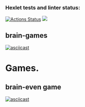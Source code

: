 ### Hexlet tests and linter status:
[![Actions Status](https://github.com/kwaz1k/frontend-project-44/workflows/hexlet-check/badge.svg)](https://github.com/kwaz1k/frontend-project-44/actions) <a href="https://codeclimate.com/github/kwaz1k/frontend-project-44/maintainability"><img src="https://api.codeclimate.com/v1/badges/90f45649da67ef56199f/maintainability" /></a>

## brain-games
[![asciicast](https://asciinema.org/a/ZRXhZnV9VKmvooVkwVpHBGrxW.svg)](https://asciinema.org/a/ZRXhZnV9VKmvooVkwVpHBGrxW)

# Games.

## brain-even game
[![asciicast](https://asciinema.org/a/FcHh7x7RQa6Gc7AAeiIPaNZIl.svg)](https://asciinema.org/a/FcHh7x7RQa6Gc7AAeiIPaNZIl)